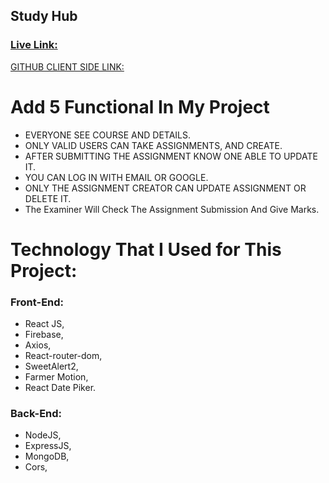 ## Study Hub


### [Live Link:](https://breezy-recess.surge.sh "WEB LINK")

[GITHUB CLIENT SIDE LINK:](https://github.com/taskinahmadalfaruqe/Study-Hub "GITHUB CLIENT SIDE LINK")



# Add 5 Functional In My Project
* EVERYONE SEE COURSE AND DETAILS.
* ONLY VALID USERS CAN TAKE ASSIGNMENTS, AND CREATE.
* AFTER SUBMITTING THE ASSIGNMENT KNOW ONE ABLE TO UPDATE IT.
* YOU CAN LOG IN WITH EMAIL OR GOOGLE.
* ONLY THE ASSIGNMENT CREATOR CAN UPDATE ASSIGNMENT OR DELETE IT.
* The Examiner Will Check The Assignment Submission And Give Marks.

# Technology That I Used for This Project:
### Front-End:
* React JS,
* Firebase,
* Axios,
* React-router-dom,
* SweetAlert2,
* Farmer Motion,
* React Date Piker.
### Back-End:
* NodeJS,
* ExpressJS,
* MongoDB,
* Cors, 
